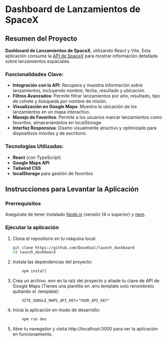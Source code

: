 # Dashboard de Lanzamientos de SpaceX

## Resumen del Proyecto
 **Dashboard de Lanzamientos de SpaceX**, utilizando React y Vite. Esta aplicación consume la [API de SpaceX](https://api.spacexdata.com/v4/launches) para mostrar información detallada sobre lanzamientos espaciales.

### Funcionalidades Clave:
- **Integración con la API**: Recupera y muestra información sobre lanzamientos, incluyendo nombre, fecha, resultado y ubicación.
- **Filtros Avanzados**: Permite filtrar lanzamientos por año, resultado, tipo de cohete y búsqueda por nombre de misión.
- **Visualización en Google Maps**: Muestra la ubicación de los lanzamientos en un mapa interactivo.
- **Manejo de Favoritos**: Permite a los usuarios marcar lanzamientos como favoritos, almacenándolos en localStorage.
- **Interfaz Responsiva**: Diseño visualmente atractivo y optimizado para dispositivos móviles y de escritorio.

### Tecnologías Utilizadas:
- **React** (con TypeScript)
- **Google Maps API**
- **Tailwind CSS**
- **localStorage** para gestión de favoritos

## Instrucciones para Levantar la Aplicación

### Prerrequisitos
Asegúrate de tener instalado [Node.js](https://nodejs.org/) (versión 14 o superior) y [npm](https://www.npmjs.com/get-npm).

### Ejecutar la aplicación
1. Clona el repositorio en tu máquina local:
   ```bash
   git clone https://github.com/DaveOval/launch_dashboard
   cd launch_dashboard
   ```
2. Instala las dependencias del proyecto:
    ```bash
        npm install
    ```

3. Crea un archivo .env en la raíz del proyecto y añade tu clave de API de Google Maps (Tienes una plantilla en .env.template solo renombrelo quitando el .template):
    ```plaintext
        VITE_GOOGLE_MAPS_API_KEY="YOUR_API_KEY"
    ```
4. Inicia la aplicación en modo de desarrollo:
    ```bash
        npm run dev
    ```

5. Abre tu navegador y visita http://localhost:3000 para ver la aplicación en funcionamiento.






